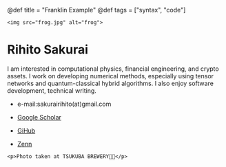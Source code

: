 @def title = "Franklin Example"
@def tags = ["syntax", "code"]

~~~
<img src="frog.jpg" alt="frog">
~~~

# Rihito Sakurai 

I am interested in computational physics, financial engineering, and crypto assets. 
I work on developing numerical methods, especially using tensor networks and quantum-classical hybrid algorithms. 
I also enjoy software development, technical writing.


- e-mail:sakurairihito(at)gmail.com

- [Google Scholar](https://scholar.google.com/citations?hl=ja&authuser=1&user=IKqeswsAAAAJ)

- [GiHub](https://github.com/sakurairihito)

- [Zenn](https://zenn.dev/rihitosakurai)


~~~ 
<p>Photo taken at TSUKUBA BREWERY🐸🍺</p>
~~~

